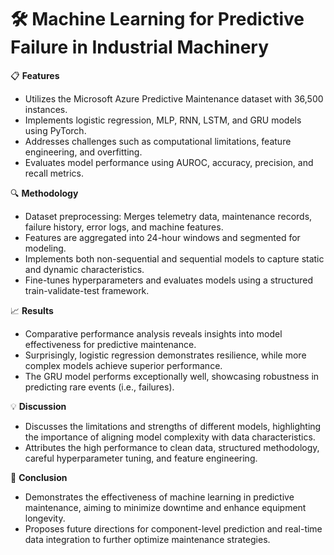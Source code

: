# 🛠️ Machine Learning for Predictive Failure in Industrial Machinery
📋 **Features**
- Utilizes the Microsoft Azure Predictive Maintenance dataset with 36,500 instances.
- Implements logistic regression, MLP, RNN, LSTM, and GRU models using PyTorch.
- Addresses challenges such as computational limitations, feature engineering, and overfitting.
- Evaluates model performance using AUROC, accuracy, precision, and recall metrics.

🔍 **Methodology**
- Dataset preprocessing: Merges telemetry data, maintenance records, failure history, error logs, and machine features.
- Features are aggregated into 24-hour windows and segmented for modeling.
- Implements both non-sequential and sequential models to capture static and dynamic characteristics.
- Fine-tunes hyperparameters and evaluates models using a structured train-validate-test framework.

📈 **Results**
- Comparative performance analysis reveals insights into model effectiveness for predictive maintenance.
- Surprisingly, logistic regression demonstrates resilience, while more complex models achieve superior performance.
- The GRU model performs exceptionally well, showcasing robustness in predicting rare events (i.e., failures).

💡 **Discussion**
- Discusses the limitations and strengths of different models, highlighting the importance of aligning model complexity with data characteristics.
- Attributes the high performance to clean data, structured methodology, careful hyperparameter tuning, and feature engineering.

🔬 **Conclusion**
- Demonstrates the effectiveness of machine learning in predictive maintenance, aiming to minimize downtime and enhance equipment longevity.
- Proposes future directions for component-level prediction and real-time data integration to further optimize maintenance strategies.
